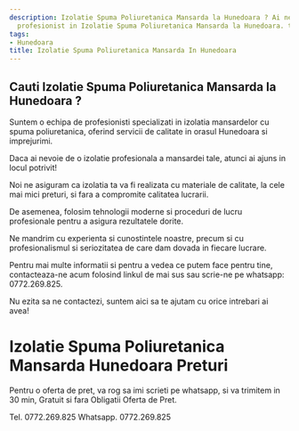 ```yaml
---
description: Izolatie Spuma Poliuretanica Mansarda la Hunedoara ? Ai nevoie de un
  profesionist in Izolatie Spuma Poliuretanica Mansarda la Hunedoara. tel. 0772.269.825
tags:
- Hunedoara
title: Izolatie Spuma Poliuretanica Mansarda In Hunedoara
---
```



## Cauti Izolatie Spuma Poliuretanica Mansarda la Hunedoara ?


Suntem o echipa de profesionisti specializati in izolatia mansardelor cu spuma poliuretanica, oferind servicii de calitate in orasul Hunedoara si imprejurimi.

Daca ai nevoie de o izolatie profesionala a mansardei tale, atunci ai ajuns in locul potrivit!

Noi ne asiguram ca izolatia ta va fi realizata cu materiale de calitate, la cele mai mici preturi, si fara a compromite calitatea lucrarii.

De asemenea, folosim tehnologii moderne si proceduri de lucru profesionale pentru a asigura rezultatele dorite.

Ne mandrim cu experienta si cunostintele noastre, precum si cu profesionalismul si seriozitatea de care dam dovada in fiecare lucrare.

Pentru mai multe informatii si pentru a vedea ce putem face pentru tine, contacteaza-ne acum folosind linkul de mai sus sau scrie-ne pe whatsapp: 0772.269.825. 

Nu ezita sa ne contactezi, suntem aici sa te ajutam cu orice intrebari ai avea!

# Izolatie Spuma Poliuretanica Mansarda Hunedoara Preturi
Pentru o oferta de pret, va rog sa imi scrieti pe whatsapp, si va trimitem in 30 min, Gratuit si fara Obligatii Oferta de Pret.

Tel. 0772.269.825
Whatsapp. 0772.269.825